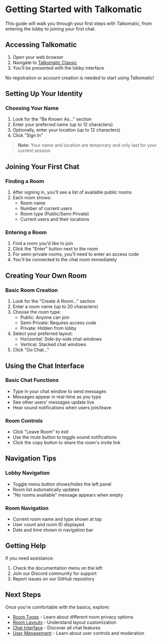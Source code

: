# Getting Started with Talkomatic

This guide will walk you through your first steps with Talkomatic, from entering the lobby to joining your first chat.

## Accessing Talkomatic

1. Open your web browser
2. Navigate to [Talkomatic Classic](https://classic.talkomatic.co)
3. You'll be presented with the lobby interface

No registration or account creation is needed to start using Talkomatic!

## Setting Up Your Identity

### Choosing Your Name
1. Look for the "Be Known As..." section
2. Enter your preferred name (up to 12 characters)
3. Optionally, enter your location (up to 12 characters)
4. Click "Sign In"

> **Note**: Your name and location are temporary and only last for your current session

## Joining Your First Chat

### Finding a Room
1. After signing in, you'll see a list of available public rooms
2. Each room shows:
   - Room name
   - Number of current users
   - Room type (Public/Semi-Private)
   - Current users and their locations

### Entering a Room
1. Find a room you'd like to join
2. Click the "Enter" button next to the room
3. For semi-private rooms, you'll need to enter an access code
4. You'll be connected to the chat room immediately

## Creating Your Own Room

### Basic Room Creation
1. Look for the "Create A Room..." section
2. Enter a room name (up to 20 characters)
3. Choose the room type:
   - Public: Anyone can join
   - Semi-Private: Requires access code
   - Private: Hidden from lobby
4. Select your preferred layout:
   - Horizontal: Side-by-side chat windows
   - Vertical: Stacked chat windows
5. Click "Go Chat..."

## Using the Chat Interface

### Basic Chat Functions
- Type in your chat window to send messages
- Messages appear in real-time as you type
- See other users' messages update live
- Hear sound notifications when users join/leave

### Room Controls
- Click "Leave Room" to exit
- Use the mute button to toggle sound notifications
- Click the copy button to share the room's invite link

## Navigation Tips

### Lobby Navigation
- Toggle menu button shows/hides the left panel
- Room list automatically updates
- "No rooms available" message appears when empty

### Room Navigation
- Current room name and type shown at top
- User count and room ID displayed
- Date and time shown in navigation bar

## Getting Help

If you need assistance:
1. Check the documentation menu on the left
2. Join our Discord community for support
3. Report issues on our GitHub repository

## Next Steps

Once you're comfortable with the basics, explore:
- [Room Types](room-types.md) - Learn about different room privacy options
- [Room Layouts](room-layouts.md) - Understand layout customization
- [Chat Interface](chat-interface.md) - Discover all chat features
- [User Management](user-management.md) - Learn about user controls and moderation
